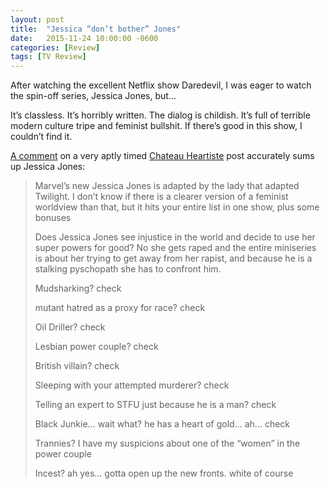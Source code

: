 ```yaml
---
layout: post
title:  "Jessica “don’t bother” Jones"
date:   2015-11-24 10:00:00 -0600
categories: [Review]
tags: [TV Review]
---
```


After watching the excellent Netflix show Daredevil, I was eager to watch the spin-off series, Jessica Jones, but...

It’s classless. It’s horribly written. The dialog is childish. It’s full of terrible modern culture tripe and feminist bullshit. If there’s good in this show, I couldn’t find it.

[A comment](https://heartiste.wordpress.com/2015/11/23/if-youve-been-away-from-tv-or-the-movies-for-a-while/#comment-732199) on a very aptly timed [Chateau Heartiste](https://heartiste.wordpress.com/2015/11/23/if-youve-been-away-from-tv-or-the-movies-for-a-while/) post accurately sums up Jessica Jones:

> Marvel’s new Jessica Jones is adapted by the lady that adapted Twilight. I don’t know if there is a clearer version of a feminist worldview than that, but it hits your entire list in one show, plus some bonuses
> 
> Does Jessica Jones see injustice in the world and decide to use her super powers for good? No she gets raped and the entire miniseries is about her trying to get away from her rapist, and because he is a stalking pyschopath she has to confront him.
> 
> Mudsharking? check
> 
> mutant hatred as a proxy for race? check
> 
> Oil Driller? check
> 
> Lesbian power couple? check
> 
> British villain? check
> 
> Sleeping with your attempted murderer? check
> 
> Telling an expert to STFU just because he is a man? check
> 
> Black Junkie… wait what? he has a heart of gold… ah… check
> 
> Trannies? I have my suspicions about one of the “women” in the power couple
> 
> Incest? ah yes… gotta open up the new fronts. white of course
